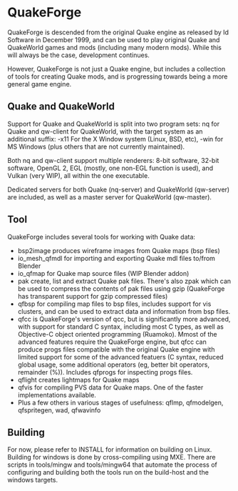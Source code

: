 # QuakeForge

QuakeForge is descended from the original Quake engine as released by Id
Software in December 1999, and can be used to play original Quake and
QuakeWorld games and mods (including many modern mods). While this will
always be the case, development continues.

However, QuakeForge is not just a Quake engine, but includes a
collection of tools for creating Quake mods, and is progressing towards
being a more general game engine.

## Quake and QuakeWorld

Support for Quake and QuakeWorld is split into two program sets: nq for
Quake and qw-client for QuakeWorld, with the target system as an
additional suffix: -x11 For the X Window system (Linux, BSD, etc), -win
for MS Windows (plus others that are not currently maintained).

Both nq and qw-client support multiple renderers: 8-bit software, 32-bit
software, OpenGL 2, EGL (mostly, one non-EGL function is used), and
Vulkan (very WIP), all within the one executable.

Dedicated servers for both Quake (nq-server) and QuakeWorld (qw-server)
are included, as well as a master server for QuakeWorld (qw-master).

## Tool

QuakeForge includes several tools for working with Quake data:
- bsp2image produces wireframe images from Quake maps (bsp files)
- io_mesh_qfmdl for importing and exporting Quake mdl files to/from
  Blender
- io_qfmap for Quake map source files (WIP Blender addon)
- pak create, list and extract Quake pak files. There's also zpak which
  can be used to compress the contents of pak files using gzip
  (QuakeForge has transparent support for gzip compressed files)
- qfbsp for compiling map files to bsp files, includes support for
  vis clusters, and can be used to extract data and information from bsp
  files.
- qfcc is QuakeForge's version of qcc, but is significantly more
  advanced, with support for standard C syntax, including most C types,
  as well as Objective-C object oriented programming (Ruamoko). Mmost of
  the advanced features require the QuakeForge engine, but qfcc can
  produce progs files compatible with the original Quake engine with
  limited support for some of the advanced featuers (C syntax, reduced
  global usage, some additional operators (eg, better bit operators,
  remainder (%)). Includes qfprogs for inspecting progs files.
- qflight creates lightmaps for Quake maps
- qfvis for compiling PVS data for Quake maps. One of the faster
  implementations available.
- Plus a few others in various stages of usefulness: qflmp, qfmodelgen,
  qfspritegen, wad, qfwavinfo

## Building

For now, please refer to INSTALL for information on building on Linux.
Building for windows is done by cross-compiling using MXE. There are
scripts in tools/mingw and tools/mingw64 that automate the process of
configuring and building both the tools run on the build-host and the
windows targets.
